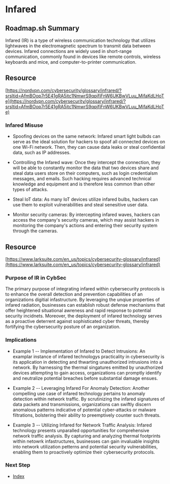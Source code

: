 # Infared

## Roadmap.sh Summary

Infared (IR) is a type of wireless communication technology that utilizes lightwaves in the electromagnetic spectrum to transmit data between devices. Infared connections are widely used in short-range communication, commonly found in devices like remote controls, wireless keyboards and mice, and computer-to-printer communication.

## Resource 
[https://nordvpn.com/cybersecurity/glossary/infrared/?srsltid=AfmBOop7r5E41gRA5itc1NmwrS9qpjfiFnW6UKBwVLuu_MifaKdLHoTe](https://nordvpn.com/cybersecurity/glossary/infrared/?srsltid=AfmBOop7r5E41gRA5itc1NmwrS9qpjfiFnW6UKBwVLuu_MifaKdLHoTe)

### Infared Misuse
- Spoofing devices on the same network: Infared smart light bulbds can serve as the ideal solution for hackers to spoof all connected devices on one Wi-Fi network. Then, they can cause data leaks or steal confidential data, such as IP addresses.

- Controlling the Infared wave: Once they intercept the connection, they will be able to constantly monitor the data that two devices share and steal data users store on their computers, such as login credentialsm messages, and emails. Such hacking requires advanced technical knowledge and equipment and is therefore less common than other types of attacks.

- Steal IoT data: As many IoT devices utilize infared bulbs, hackers can use them to exploit vulnerabilities and steal senesitive user data.

- Monitor security cameras: By intercepting infared waves, hackers can access the company's security cameras, which may assist hackers in monitoring the company's actions and entering their security system through the cameras.

## Resource 
[https://www.larksuite.com/en_us/topics/cybersecurity-glossary/infrared](https://www.larksuite.com/en_us/topics/cybersecurity-glossary/infrared)

### Purpose of IR in CybSec
The primary purpose of integrating infared within cybersecurity protocols is to enhance the overall detection and prevention capabilities of an organizations digitial infastructure. By leveraging the unqiue properties of infared radiation, businesses can establish robust defense mechanisms that offer heightened situational awreness and rapid response to potential security incidnets. Moreover, the deployment of infared technology serves as a proactive deterrent against sophisticated cyber threats, thereby fortifying the cybersecurity posture of an organization.

### Implications
- Example 1 -- Implementation of Infared to Detect Intrusions: An examplar instance of infared technologys practicality in cybersecurity is its application in detecting and thwarting unauthorized intrusions into a network. By harnessing the thermal singatures emitted by unauthorized devices attempting to gain access, organizations can promptly identify and neutralize potential breaches before substantial damage ensues.

- Example 2 -- Leveraging Infared For Anomaly Detection: Another compelling use case of infared technology pertains to anomaly detection within network traffic. By scrutinizing the infared signatures of data packets and transmissions, organizations can swiftly discern anomalous patterns indicative of potential cyber-attacks or malware filtrations, bolstering their ability to preemptively counter such threats.

- Example 3 -- Utilizing Infared for Network Traffic Analysis: Infared technology presents unparalled opportunities for comprehensive network traffic analysis. By capturing and analyzing thermal footprints within netowrk infastructures, businesses can gain invaluable insights into network utilization petterns and potential security vulnerabilities, enabling them to proactively optimize their cybersecurity protocols.


### Next Step
- [Index](https://github.com/Sisu-Sus/CyberSec-RoadMap/blob/main/index.md)
